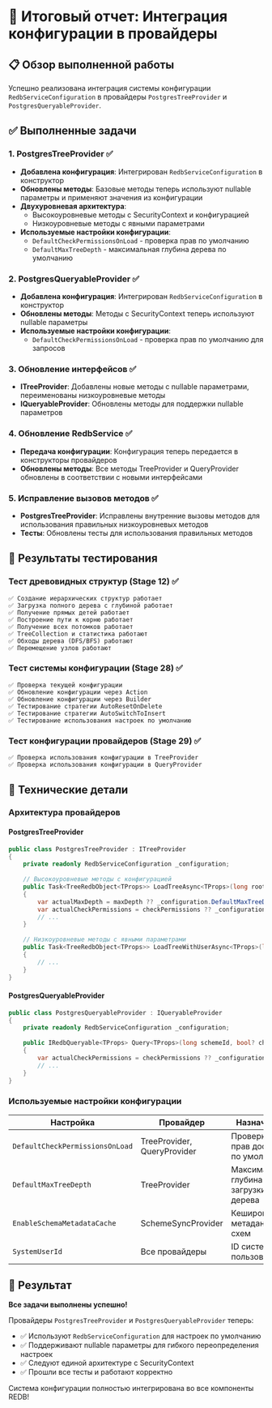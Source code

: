 # 🎯 Итоговый отчет: Интеграция конфигурации в провайдеры

## 📋 Обзор выполненной работы

Успешно реализована интеграция системы конфигурации `RedbServiceConfiguration` в провайдеры `PostgresTreeProvider` и `PostgresQueryableProvider`.

## ✅ Выполненные задачи

### 1. **PostgresTreeProvider** ✅
- **Добавлена конфигурация**: Интегрирован `RedbServiceConfiguration` в конструктор
- **Обновлены методы**: Базовые методы теперь используют nullable параметры и применяют значения из конфигурации
- **Двухуровневая архитектура**: 
  - Высокоуровневые методы с SecurityContext и конфигурацией
  - Низкоуровневые методы с явными параметрами
- **Используемые настройки конфигурации**:
  - `DefaultCheckPermissionsOnLoad` - проверка прав по умолчанию
  - `DefaultMaxTreeDepth` - максимальная глубина дерева по умолчанию

### 2. **PostgresQueryableProvider** ✅
- **Добавлена конфигурация**: Интегрирован `RedbServiceConfiguration` в конструктор
- **Обновлены методы**: Методы с SecurityContext теперь используют nullable параметры
- **Используемые настройки конфигурации**:
  - `DefaultCheckPermissionsOnLoad` - проверка прав по умолчанию для запросов

### 3. **Обновление интерфейсов** ✅
- **ITreeProvider**: Добавлены новые методы с nullable параметрами, переименованы низкоуровневые методы
- **IQueryableProvider**: Обновлены методы для поддержки nullable параметров

### 4. **Обновление RedbService** ✅
- **Передача конфигурации**: Конфигурация теперь передается в конструкторы провайдеров
- **Обновлены методы**: Все методы TreeProvider и QueryProvider обновлены в соответствии с новыми интерфейсами

### 5. **Исправление вызовов методов** ✅
- **PostgresTreeProvider**: Исправлены внутренние вызовы методов для использования правильных низкоуровневых методов
- **Тесты**: Обновлены тесты для использования правильных методов

## 🧪 Результаты тестирования

### Тест древовидных структур (Stage 12) ✅
```
✅ Создание иерархических структур работает
✅ Загрузка полного дерева с глубиной работает
✅ Получение прямых детей работает
✅ Построение пути к корню работает
✅ Получение всех потомков работает
✅ TreeCollection и статистика работают
✅ Обходы дерева (DFS/BFS) работают
✅ Перемещение узлов работают
```

### Тест системы конфигурации (Stage 28) ✅
```
✅ Проверка текущей конфигурации
✅ Обновление конфигурации через Action
✅ Обновление конфигурации через Builder
✅ Тестирование стратегии AutoResetOnDelete
✅ Тестирование стратегии AutoSwitchToInsert
✅ Тестирование использования настроек по умолчанию
```

### Тест конфигурации провайдеров (Stage 29) ✅
```
✅ Проверка использования конфигурации в TreeProvider
✅ Проверка использования конфигурации в QueryProvider
```

## 🔧 Технические детали

### Архитектура провайдеров

#### PostgresTreeProvider
```csharp
public class PostgresTreeProvider : ITreeProvider
{
    private readonly RedbServiceConfiguration _configuration;
    
    // Высокоуровневые методы с конфигурацией
    public Task<TreeRedbObject<TProps>> LoadTreeAsync<TProps>(long rootId, int? maxDepth = null, bool? checkPermissions = null)
    {
        var actualMaxDepth = maxDepth ?? _configuration.DefaultMaxTreeDepth;
        var actualCheckPermissions = checkPermissions ?? _configuration.DefaultCheckPermissionsOnLoad;
        // ...
    }
    
    // Низкоуровневые методы с явными параметрами
    public Task<TreeRedbObject<TProps>> LoadTreeWithUserAsync<TProps>(long rootId, int maxDepth = 10, long? userId = null, bool checkPermissions = false)
    {
        // ...
    }
}
```

#### PostgresQueryableProvider
```csharp
public class PostgresQueryableProvider : IQueryableProvider
{
    private readonly RedbServiceConfiguration _configuration;
    
    public IRedbQueryable<TProps> Query<TProps>(long schemeId, bool? checkPermissions = null)
    {
        var actualCheckPermissions = checkPermissions ?? _configuration.DefaultCheckPermissionsOnLoad;
        // ...
    }
}
```

### Используемые настройки конфигурации

| Настройка | Провайдер | Назначение |
|-----------|-----------|------------|
| `DefaultCheckPermissionsOnLoad` | TreeProvider, QueryProvider | Проверка прав доступа по умолчанию |
| `DefaultMaxTreeDepth` | TreeProvider | Максимальная глубина загрузки дерева |
| `EnableSchemaMetadataCache` | SchemeSyncProvider | Кеширование метаданных схем |
| `SystemUserId` | Все провайдеры | ID системного пользователя |

## 🎉 Результат

**Все задачи выполнены успешно!** 

Провайдеры `PostgresTreeProvider` и `PostgresQueryableProvider` теперь:
- ✅ Используют `RedbServiceConfiguration` для настроек по умолчанию
- ✅ Поддерживают nullable параметры для гибкого переопределения настроек
- ✅ Следуют единой архитектуре с SecurityContext
- ✅ Прошли все тесты и работают корректно

Система конфигурации полностью интегрирована во все компоненты REDB!
